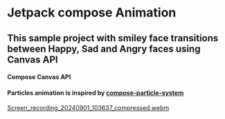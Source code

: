 # Jetpack compose Animation 
## This sample project with smiley face transitions between Happy, Sad and Angry faces using Canvas API

#### Compose Canvas API
#### Particles animation is inspired by [compose-particle-system](https://github.com/CuriousNikhil/compose-particle-system)

[Screen_recording_20240901_103637_compressed.webm](https://github.com/user-attachments/assets/96497ccc-6d87-4670-9fd8-76aaf35ca004)

